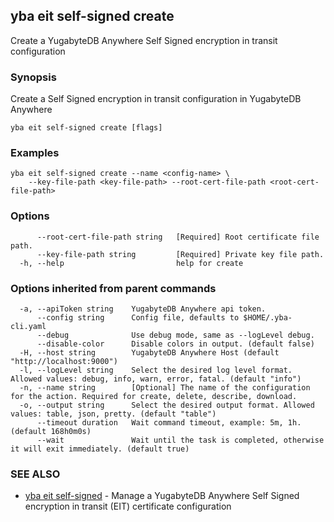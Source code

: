 ## yba eit self-signed create

Create a YugabyteDB Anywhere Self Signed encryption in transit configuration

### Synopsis

Create a Self Signed encryption in transit configuration in YugabyteDB Anywhere

```
yba eit self-signed create [flags]
```

### Examples

```
yba eit self-signed create --name <config-name> \
	--key-file-path <key-file-path> --root-cert-file-path <root-cert-file-path>
```

### Options

```
      --root-cert-file-path string   [Required] Root certificate file path.
      --key-file-path string         [Required] Private key file path.
  -h, --help                         help for create
```

### Options inherited from parent commands

```
  -a, --apiToken string    YugabyteDB Anywhere api token.
      --config string      Config file, defaults to $HOME/.yba-cli.yaml
      --debug              Use debug mode, same as --logLevel debug.
      --disable-color      Disable colors in output. (default false)
  -H, --host string        YugabyteDB Anywhere Host (default "http://localhost:9000")
  -l, --logLevel string    Select the desired log level format. Allowed values: debug, info, warn, error, fatal. (default "info")
  -n, --name string        [Optional] The name of the configuration for the action. Required for create, delete, describe, download.
  -o, --output string      Select the desired output format. Allowed values: table, json, pretty. (default "table")
      --timeout duration   Wait command timeout, example: 5m, 1h. (default 168h0m0s)
      --wait               Wait until the task is completed, otherwise it will exit immediately. (default true)
```

### SEE ALSO

* [yba eit self-signed](yba_eit_self-signed.md)	 - Manage a YugabyteDB Anywhere Self Signed encryption in transit (EIT) certificate configuration

